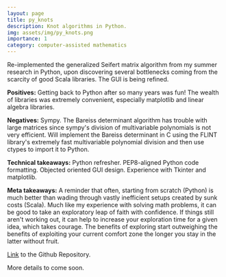 ```yaml
---
layout: page
title: py_knots
description: Knot algorithms in Python.
img: assets/img/py_knots.png
importance: 1
category: computer-assisted mathematics
---
```


Re-implemented the generalized Seifert matrix algorithm from my summer research in Python, upon discovering several bottlenecks coming from the scarcity of good Scala libraries. The GUI is being refined. 

**Positives:** Getting back to Python after so many years was fun! The wealth of libraries was extremely convenient, especially matplotlib and linear algebra libraries.

**Negatives:** Sympy. The Bareiss determinant algorithm has trouble with large matrices since sympy's division of multivariable polynomials is not very efficient. Will implement the Bareiss determinant in C using the FLINT library's extremely fast multivariable polynomial division and then use ctypes to import it to Python.

**Technical takeaways:** Python refresher. PEP8-aligned Python code formatting. Objected oriented GUI design. Experience with Tkinter and matplotlib. 

**Meta takeaways:** A reminder that often, starting from scratch (Python) is much better than wading through vastly inefficient setups created by sunk costs (Scala). Much like my experience with solving math problems, it can be good to take an exploratory leap of faith with confidence. If things still aren't working out, it can help to increase your exploration time for a given idea, which takes courage. The benefits of exploring start outweighing the benefits of exploiting your current comfort zone the longer you stay in the latter without fruit. 

[Link](https://github.com/Chinmaya-Kausik/py_knots) to the Github Repository.

More details to come soon. 
